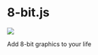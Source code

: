 8-bit.js
========
![](http://img.shields.io/incoming/bullshit.png?color=orange)

Add 8-bit graphics to your life
